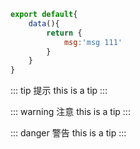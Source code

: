 <demo/>

```js
export default{
    data(){
        return {
            msg:'msg 111'
        }
    }
}
```

::: tip 提示
this is a tip
:::

::: warning 注意
this is a tip
:::

::: danger 警告
this is a tip
:::